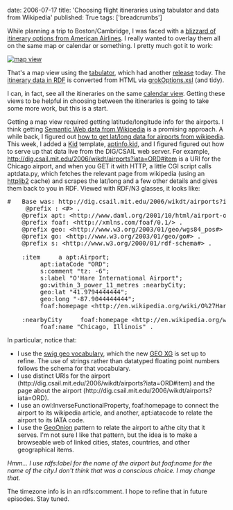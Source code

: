 date: 2006-07-17
title: 'Choosing flight itineraries using tabulator and data from Wikipedia'
published: True
tags: ['breadcrumbs']

<div>  <p>While planning a trip to Boston/Cambridge, I was faced with a <a href="http://www.w3.org/2006/07dc-bos/aa-bos-options.htm">blizzard of itinerary options from American Airlines</a>. I really wanted to overlay them all on the same map or calendar or something. I pretty much got it to work:</p>  <div class="screenshot"> <a href="http://flickr.com/photos/dckc/192169798/"> <img src="https://static.flickr.com/68/192169798_d0eb224a01_o.png" alt="map view" /></a> </div>  <p>That&#39;s a map view using the <a href="/2005/ajar/ajaw/About.html">tabulator</a>, which had another <a href="http://lists.w3.org/Archives/Public/semantic-web/2006Jul/0035.html">release</a> today. The <a href="http://www.w3.org/2006/07dc-bos/aa-bos-options.rdf">itinerary data in RDF</a> is converted from HTML via <a href="http://www.w3.org/2006/07dc-bos/grokOptions.xsl">grokOptions.xsl</a> (and tidy).</p>  <p>I can, in fact, see all the itineraries on the same <a href="http://flickr.com/photos/dckc/192169800/">calendar view</a>. Getting these views to be helpful in choosing between the itineraries is going to take some more work, but this is a start.</p>  <p>Getting a map view required getting latitude/longitude info for the airports. I think getting <a href="/breadcrumbs/node/91">Semantic Web data from Wikipedia</a> is a promising approach.  A while back, I figured out <a href="/breadcrumbs/node/100">how to get lat/long data for airports from wikipedia</a>. This week, I added a <a href="http://kid.lesscode.org/">Kid</a> template, <a href="/2006/data4/aptinfo.kid">aptinfo.kid</a>, and I figured figured out how to serve up that data live from the DIG/CSAIL web server.  For example, <a href="/2006/wikdt/airports?iata=ORD#item">http://dig.csail.mit.edu/2006/wikdt/airports?iata=ORD#item</a> is a URI for the Chicago airport, and when you GET it with HTTP, a little CGI script calls aptdata.py, which fetches the relevant page from wikipedia (using an <a href="http://bitworking.org/projects/httplib2/">httplib2</a> cache) and scrapes the lat/long and a few other details and gives them back to you in RDF. Viewed with RDF/N3 glasses, it looks like:</p>  <pre>#   Base was: http://dig.csail.mit.edu/2006/wikdt/airports?iata=ORD<br />     @prefix : &lt;#&gt; .<br />    @prefix apt: &lt;http://www.daml.org/2001/10/html/airport-ont#&gt; .<br />    @prefix foaf: &lt;http://xmlns.com/foaf/0.1/&gt; .<br />    @prefix geo: &lt;http://www.w3.org/2003/01/geo/wgs84_pos#&gt; .<br />    @prefix go: &lt;http://www.w3.org/2003/01/geo/go#&gt; .<br />    @prefix s: &lt;http://www.w3.org/2000/01/rdf-schema#&gt; .<br />    <br />    :item     a apt:Airport;<br />         apt:iataCode &quot;ORD&quot;;<br />         s:comment &quot;tz: -6&quot;;<br />         s:label &quot;O&#39;Hare International Airport&quot;;<br />         go:within_3_power_11_metres :nearbyCity;<br />         geo:lat &quot;41.9794444444&quot;;<br />         geo:long &quot;-87.9044444444&quot;;<br />         foaf:homepage &lt;http://en.wikipedia.org/wiki/O%27Hare_International_Airport&gt; .<br />    <br />    :nearbyCity     foaf:homepage &lt;http://en.wikipedia.org/wiki/wiki/Chicago%2C_Illinois&gt;;<br />         foaf:name &quot;Chicago, Illinois&quot; .<br /></pre>  <p>In particular, notice that:</p>  <ul>  <li>I use the <a href="http://www.w3.org/2003/01/geo/">swig geo vocabulary</a>, which the new <a href="http://www.w3.org/2005/Incubator/geo/">GEO XG</a> is set up to refine. The use of strings rather than datatyped floating point numbers follows the schema for that vocabulary.</li>  <li>I use distinct URIs for the airport  (http://dig.csail.mit.edu/2006/wikdt/airports?iata=ORD#item) and the page about the airport (http://dig.csail.mit.edu/2006/wikdt/airports?iata=ORD).</li>  <li>I use an owl:InverseFunctionalProperty, foaf:homepage to connect the airport to its wikipedia article, and another, apt:iatacode to relate the airport to its IATA code.</li> <li>I use the <a href="http://esw.w3.org/topic/GeoOnion">GeoOnion</a> pattern to relate the airport to a/the city that it serves. I&#39;m not sure I like that pattern, but the idea is to make a browseable web of linked cities, states, countries, and other geographical items.</li> </ul>  <p><em>Hmm... I use rdfs:label for the name of the airport but foaf:name for the name of the city.I don&#39;t think that was a conscious choice. I may change that.</em></p>  <p>The timezone info is in an rdfs:comment. I hope to refine that in future episodes. Stay tuned.</p> </div> 